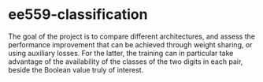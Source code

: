 # ee559-classification
The goal of the project is to compare different architectures, and assess the performance improvement that can be achieved through weight sharing, or using auxiliary losses. For the latter, the training can in particular take advantage of the availability of the classes of the two digits in each pair, beside the Boolean value truly of interest.
